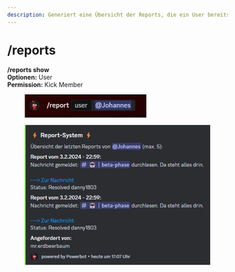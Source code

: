 ```yaml
---
description: Generiert eine Übersicht der Reports, die ein User bereits bekommen hat
---
```


# /reports

**/reports show**\
**Optionen:** User\
**Permission:** Kick Member



<div align="left">

<figure><img src="../../.gitbook/assets/Bild_2024-02-07_170600959.png" alt=""><figcaption></figcaption></figure>

</div>

<div align="left">

<figure><img src="../../.gitbook/assets/Bild_2024-02-07_170840496.png" alt=""><figcaption></figcaption></figure>

</div>
